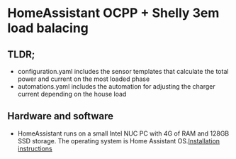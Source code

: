 # HomeAssistant OCPP + Shelly 3em load balacing

## TLDR;
- configuration.yaml includes the sensor templates that calculate the total power and current on the most loaded phase
- automations.yaml includes the automation for adjusting the charger current depending on the house load

## Hardware and software

- HomeAssistant runs on a small Intel NUC PC with 4G of RAM and 128GB SSD storage. The operating system is Home Assistant OS.[Installation instructions](https://www.home-assistant.io/installation/generic-x86-64)
